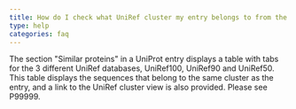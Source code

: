 ```yaml
---
title: How do I check what UniRef cluster my entry belongs to from the UniProtKB entry page?
type: help
categories: faq
---
```


The section "Similar proteins" in a UniProt entry displays a table with tabs for the 3 different UniRef databases, UniRef100, UniRef90 and UniRef50. This table displays the sequences that belong to the same cluster as the entry, and a link to the UniRef cluster view is also provided. Please see P99999.
